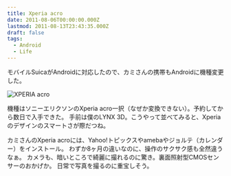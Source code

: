 ```yaml
---
title: Xperia acro
date: 2011-08-06T00:00:00.000Z
lastmod: 2011-08-13T23:43:35.000Z
draft: false
tags:
  - Android
  - Life
---
```


モバイルSuicaがAndroidに対応したので、カミさんの携帯もAndroidに機種変更した。

![XPERIA acro](@/assets/flickr/6024784523.jpg "XPERIA acro")

機種はソニーエリクソンのXperia acro一択（なぜか変換できない）。予約してから数日で入手できた。 手前は僕のLYNX 3D。こうやって並べてみると、Xperiaのデザインのスマートさが際だつね。

カミさんのXperia acroには、Yahoo!トピックスやamebaやジョルテ（カレンダー）をインストール。 わずか8ヶ月の違いなのに、操作のサクサク感も全然違うなぁ。 カメラも、暗いところで綺麗に撮れるのに驚き。裏面照射型CMOSセンサーのおかげか。 日常で写真を撮るのに重宝しそう。
